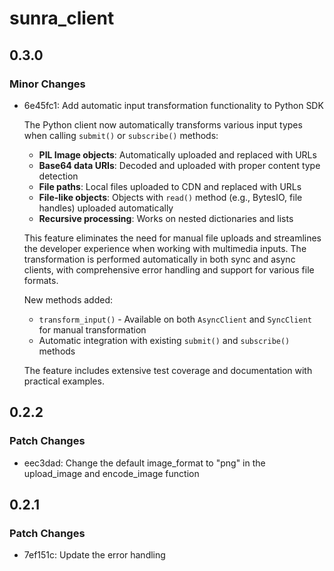 # sunra_client

## 0.3.0

### Minor Changes

- 6e45fc1: Add automatic input transformation functionality to Python SDK

  The Python client now automatically transforms various input types when calling `submit()` or `subscribe()` methods:

  - **PIL Image objects**: Automatically uploaded and replaced with URLs
  - **Base64 data URIs**: Decoded and uploaded with proper content type detection
  - **File paths**: Local files uploaded to CDN and replaced with URLs
  - **File-like objects**: Objects with `read()` method (e.g., BytesIO, file handles) uploaded automatically
  - **Recursive processing**: Works on nested dictionaries and lists

  This feature eliminates the need for manual file uploads and streamlines the developer experience when working with multimedia inputs. The transformation is performed automatically in both sync and async clients, with comprehensive error handling and support for various file formats.

  New methods added:

  - `transform_input()` - Available on both `AsyncClient` and `SyncClient` for manual transformation
  - Automatic integration with existing `submit()` and `subscribe()` methods

  The feature includes extensive test coverage and documentation with practical examples.

## 0.2.2

### Patch Changes

- eec3dad: Change the default image_format to "png" in the upload_image and encode_image function

## 0.2.1

### Patch Changes

- 7ef151c: Update the error handling
